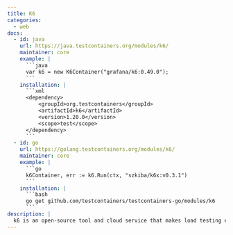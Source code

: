 ```yaml
---
title: K6
categories:
  - web
docs:
  - id: java
    url: https://java.testcontainers.org/modules/k6/
    maintainer: core
    example: |
      ```java
      var k6 = new K6Container("grafana/k6:0.49.0");
      ```
    installation: |
      ```xml
      <dependency>
          <groupId>org.testcontainers</groupId>
          <artifactId>k6</artifactId>
          <version>1.20.0</version>
          <scope>test</scope>
      </dependency>
      ```
  - id: go
    url: https://golang.testcontainers.org/modules/k6/
    maintainer: core
    example: |
      ```go
      k6Container, err := k6.Run(ctx, "szkiba/k6x:v0.3.1")
      ```
    installation: |
      ```bash
      go get github.com/testcontainers/testcontainers-go/modules/k6
      ```
description: |
  k6 is an open-source tool and cloud service that makes load testing easy for developers and QA engineers.
---
```

